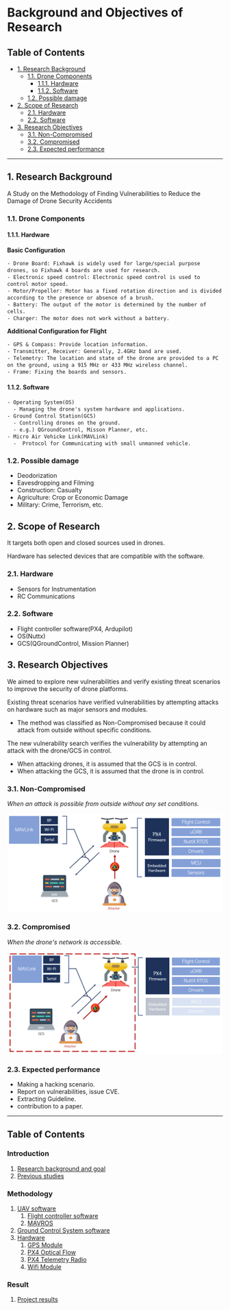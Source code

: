 # Background and Objectives of Research <!-- omit in toc -->

## Table of Contents <!-- omit in toc -->

- [1. Research Background](#1-research-background)
  * [1.1. Drone Components](#11-drone-components)
    + [1.1.1. Hardware](#111-hardware)
    + [1.1.2. Software](#112-software)
  * [1.2. Possible damage](#12-possible-damage)
- [2. Scope of Research](#2-scope-of-research)
  * [2.1. Hardware](#21-hardware)
  * [2.2. Software](#22-software)
- [3. Research Objectives](#3-research-objectives)
  * [3.1. Non-Compromised](#31-non-compromised)
  * [3.2. Compromised](#32-compromised)
  * [2.3. Expected performance](#23-expected-performance)

- - -

## 1. Research Background

A Study on the Methodology of Finding Vulnerabilities to Reduce the Damage of Drone Security Accidents

### 1.1. Drone Components

#### 1.1.1. Hardware

**Basic Configuration**
```
- Drone Board: Fixhawk is widely used for large/special purpose drones, so Fixhawk 4 boards are used for research.
- Electronic speed control: Electronic speed control is used to control motor speed.
- Motor/Propeller: Motor has a fixed rotation direction and is divided according to the presence or absence of a brush.
- Battery: The output of the motor is determined by the number of cells.
- Charger: The motor does not work without a battery.
```

**Additional Configuration for Flight**
```
- GPS & Compass: Provide location information.
- Transmitter, Receiver: Generally, 2.4GHz band are used.
- Telemetry: The location and state of the drone are provided to a PC on the ground, using a 915 MHz or 433 MHz wireless channel.
- Frame: Fixing the boards and sensors.
```

#### 1.1.2. Software
```
- Operating System(OS)
  - Managing the drone's system hardware and applications.
- Ground Control Station(GCS)
  - Controlling drones on the ground.
  - e.g.) QGroundControl, Misson Planner, etc.
- Micro Air Vehicke Link(MAVLink)
  -  Protocol for Communicating with small unmanned vehicle.
```

### 1.2. Possible damage
  - Deodorization
  - Eavesdropping and Filming
  - Construction: Casualty
  - Agriculture: Crop or Economic Damage
  - Military: Crime, Terrorism, etc.


## 2. Scope of Research

It targets both open and closed sources used in drones.

Hardware has selected devices that are compatible with the software.

### 2.1. Hardware
- Sensors for Instrumentation
- RC Communications

### 2.2. Software
- Flight controller software(PX4, Ardupilot)
- OS(Nuttx)
- GCS(QGroundControl, Mission Planner)


## 3. Research Objectives

We aimed to explore new vulnerabilities and verify existing threat scenarios to improve the security of drone platforms.

Existing threat scenarios have verified vulnerabilities by attempting attacks on hardware such as major sensors and modules.
  - The method was classified as Non-Compromised because it could attack from outside without specific conditions.

The new vulnerability search verifies the vulnerability by attempting an attack with the drone/GCS in control.
  - When attacking drones, it is assumed that the GCS is in control.
  - When attacking the GCS, it is assumed that the drone is in control.

### 3.1. Non-Compromised

*When an attack is possible from outside without any set conditions.*

![img_01](../img/non-compromised.png)

### 3.2. Compromised

*When the drone's network is accessible.*

![img_02](../img/compromised.png)




### 2.3. Expected performance
- Making a hacking scenario.
- Report on vulnerabilities, issue CVE.
- Extracting Guideline.
- contribution to a paper.

---

## Table of Contents <!-- omit in toc -->

### Introduction <!-- omit in toc -->
   1. [Research background and goal](/1-intro/about-drone-research.md)
   2. [Previous studies](/1-intro/related-work.md)

### Methodology <!-- omit in toc -->
   1. [UAV software](/2-body/1_software-uav.md)
      1. [Flight controller software](/2-body/1_software-uav.md/#1-fcsflight-controller-software)
      2. [MAVROS](/2-body/1_software-uav.md/#2-nuttx-rtos)
   2. [Ground Control System software](/2-body/2_software-gcs.md/)
   3. [Hardware](/2-body/3_hardware.md)
       1. [GPS Module](/2-body/3_hardware.md/#1-gps-module)
       2. [PX4 Optical Flow](/2-body/3_hardware.md/#2-px4-optical-flow)
       3. [PX4 Telemetry Radio](/2-body/3_hardware.md/#3-px4-telemetry-radio)
       4. [Wifi Module](/2-body/3_hardware.md/#4-wifi-module)

### Result <!-- omit in toc -->
   1. [Project results](/3-conclusion/result.md)

